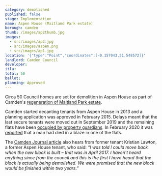 ```yaml
---
category: demolished
published: false
stage: Implementation 
name: Aspen House (Maitland Park estate) 
borough: camden
thumb: /images/ap2thumb.jpg
images:
  - src/images/ap2.jpg
  - src/images/aspen.png
  - src/images/ap1.jpg
location: '{"type":"Point","coordinates":[-0.157043,51.548572]}'
landlord: Camden Council
developer:
itla:
total: 50
ballot:
planning: Approved
---
```

Circa 50 Council homes are set for demolition in Aspen House as part of Camden's [regeneration of Maitland Park estate](https://www.camden.gov.uk/maitland-park).

Camden started decanting tenants from Aspen House in 2013 and a planning application was approved in February 2015. Delays meant that the last secure tenants were moved out in September 2019 and the remaining flats have been [occupied by property guardians](https://uk.vps-guardians.com/bookonline/locations-building.jsp?id=-7814773019304955797). In February 2020 it was [reported](http://camdennewjournal.com/article/mystery-of-fire-death-of-man-in-demolition-council-block) that a man had died in a blaze in one of the flats.

The [Camden Journal article](http://camdennewjournal.com/article/mystery-of-fire-death-of-man-in-demolition-council-block) also hears from former tenant Kristian Lawton, a former Aspen House tenant, who said: _“I was told I could move back when the new block is built – that was in April 2017. I haven’t heard anything since from the council and this is the first I have heard that the block is actually being demolished. We were promised that the new block would be finished within two years.”_
